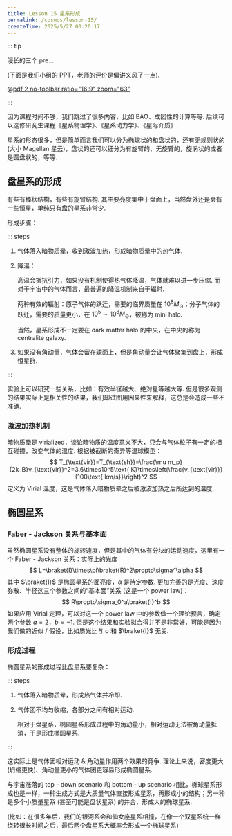 ```yaml
---
title: Lesson 15 星系形成
permalink: /cosmos/lesson-15/
createTime: 2025/5/27 00:20:17
---
```

::: tip

漫长的三个 pre…

(下面是我们小组的 PPT，老师的评价是偏讲义风了一点).

@[pdf 2 no-toolbar ratio="16:9" zoom="63"](/pdf/pre-v2.pdf)

:::

因为课程时间不够，我们跳过了很多内容，比如 BAO、成团性的计算等等. 后续可以选修研究生课程《星系物理学》、《星系动力学》、《星际介质》.

星系的形态很多，但是简单而言我们可以分为椭球状的和盘状的，还有无规则状的 (大小 Magellan 星云)，盘状的还可以细分为有旋臂的、无旋臂的，旋涡状的或者是圆盘状的，等等.

## 盘星系的形成

有些有棒状结构，有些有旋臂结构. 其主要亮度集中于盘面上，当然盘外还是会有一些恒星，单纯只有盘的星系非常少.

形成步骤：

::: steps

1. 气体落入暗物质晕，收到激波加热，形成暗物质晕中的热气体.

2. 降温：

   高温会抵抗引力，如果没有机制使得热气体降温，气体就难以进一步压缩. 而对于宇宙中的气体而言，最普遍的降温机制来自于辐射.

   两种有效的辐射：原子气体的跃迁，需要的临界质量在 $10^8 M_{\odot}$；分子气体的跃迁，需要的质量更小，在 $10^5\sim10^8M_\odot$，被称为 mini halo.

   当然，星系形成不一定要在 dark matter halo 的中央，在中央的称为 centralite galaxy.

3. 如果没有角动量，气体会留在球面上，但是角动量会让气体聚集到盘上，形成恒星群.

:::

实验上可以研究一些关系，比如：有效半径越大、绝对星等越大等. 但是很多观测的结果实际上是相关性的结果，我们却试图用因果性来解释，这总是会造成一些不准确.

### 激波加热机制

暗物质晕是 virialized，谈论暗物质的温度意义不大，只会与气体粒子有一定的相互碰撞，改变气体的温度. 根据被截断的奇异等温球模型：
$$
T_{\text{vir}}=T_{\text{sh}}=\frac{\mu m_p}{2k_B}v_{\text{vir}}^2=3.6\times10^5\text{ K}\times\left(\frac{v_{\text{vir}}}{100\text{ km/s}}\right)^2
$$
定义为 Virial 温度，这是气体落入暗物质晕之后被激波加热之后所达到的温度.

## 椭圆星系

### Faber - Jackson 关系与基本面

虽然椭圆星系没有整体的旋转速度，但是其中的气体有分块的运动速度，这里有一个 Faber - Jackson 关系：实际上的光度
$$
L=\braket{I}\times\pi\braket{R}^2\propto\sigma^\alpha
$$
其中 $\braket{I}$ 是椭圆星系的面亮度，$\alpha$ 是待定参数. 更加完善的是光度、速度弥散、半径这三个参数之间的“基本面”关系 (这是一个 power law)：
$$
R\propto\sigma_0^a\braket{I}^b
$$
如果应用 Virial 定理，可以对这一个 power law 中的参数做一个理论预言，确定两个参数 $a=2$，$b=-1$. 但是这个结果和实验拟合得并不是非常好，可能是因为我们做的近似 / 假设，比如质光比与 $\sigma$ 和 $\braket{I}$ 无关.

### 形成过程

椭圆星系的形成过程比盘星系要复杂：

::: steps

1. 气体落入暗物质晕，形成热气体并冷却.

2. 气体团不均匀收缩，各部分之间有相对运动.

   相对于盘星系，椭圆星系形成过程中的角动量小，相对运动无法被角动量抵消，于是形成椭圆星系.

:::

这实际上是气体团相对运动 & 角动量作用两个效果的竞争. 理论上来说，密度更大 (坍缩更快)、角动量更小的气体团更容易形成椭圆星系.

与宇宙涨落的 top - down scenario 和 bottom - up scenario 相比，椭球星系形成也是一样，一种生成方式是大质量气体直接形成星系，再形成小的结构；另一种是多个小质量星系 (甚至可能是盘状星系) 的并合，形成大的椭球星系.

(比如：在很多年后，我们的银河系会和仙女座星系相撞，在像一个双星系统一样绕转很长时间之后，最后两个盘星系大概率会形成一个椭球星系)